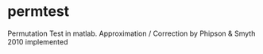 # permtest
Permutation Test in matlab. Approximation / Correction by Phipson &amp; Smyth 2010 implemented
